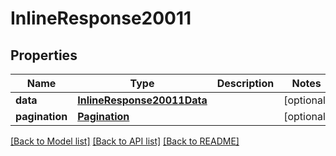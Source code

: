 # InlineResponse20011

## Properties
Name | Type | Description | Notes
------------ | ------------- | ------------- | -------------
**data** | [**InlineResponse20011Data**](InlineResponse20011Data.md) |  | [optional] 
**pagination** | [**Pagination**](Pagination.md) |  | [optional] 

[[Back to Model list]](../README.md#documentation-for-models) [[Back to API list]](../README.md#documentation-for-api-endpoints) [[Back to README]](../README.md)

